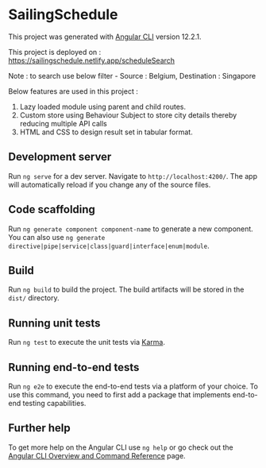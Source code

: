 # SailingSchedule

This project was generated with [Angular CLI](https://github.com/angular/angular-cli) version 12.2.1.

This project is deployed on : https://sailingschedule.netlify.app/scheduleSearch

Note : to search use below filter -
Source : Belgium, Destination : Singapore

Below features are used in this project :
1. Lazy loaded module using parent and child routes.
2. Custom store using Behaviour Subject to store city details thereby reducing multiple API calls
3. HTML and CSS to design result set in tabular format.


## Development server

Run `ng serve` for a dev server. Navigate to `http://localhost:4200/`. The app will automatically reload if you change any of the source files.

## Code scaffolding

Run `ng generate component component-name` to generate a new component. You can also use `ng generate directive|pipe|service|class|guard|interface|enum|module`.

## Build

Run `ng build` to build the project. The build artifacts will be stored in the `dist/` directory.

## Running unit tests

Run `ng test` to execute the unit tests via [Karma](https://karma-runner.github.io).

## Running end-to-end tests

Run `ng e2e` to execute the end-to-end tests via a platform of your choice. To use this command, you need to first add a package that implements end-to-end testing capabilities.

## Further help

To get more help on the Angular CLI use `ng help` or go check out the [Angular CLI Overview and Command Reference](https://angular.io/cli) page.
